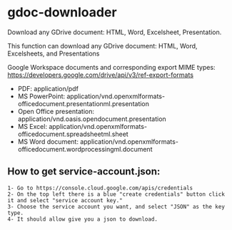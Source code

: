 # gdoc-downloader
Download any GDrive document: HTML, Word, Excelsheet, Presentation.

This function can download any GDrive document: HTML, Word, Excelsheets, and Presentations

Google Workspace documents and corresponding export MIME types:
https://developers.google.com/drive/api/v3/ref-export-formats
			
- PDF: application/pdf
- MS PowerPoint:	application/vnd.openxmlformats-officedocument.presentationml.presentation
- Open Office presentation:	application/vnd.oasis.opendocument.presentation
- MS Excel:	application/vnd.openxmlformats-officedocument.spreadsheetml.sheet
- MS Word document:	application/vnd.openxmlformats-officedocument.wordprocessingml.document

## How to get service-account.json:
	1- Go to https://console.cloud.google.com/apis/credentials
	2- On the top left there is a blue "create credentials" button click it and select "service account key." 
	3- Choose the service account you want, and select "JSON" as the key type.
	4- It should allow give you a json to download.